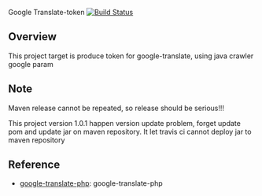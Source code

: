 Google Translate-token [![Build Status](https://travis-ci.org/bluelink8888/translate-token.svg?branch=master)](https://travis-ci.org/bluelink8888/translate-token) 
## Overview
This project target is produce token for google-translate, using java crawler google param

## Note
<p>Maven release cannot be repeated, so release should be serious!!!</p>
<p>This project version 1.0.1 happen version update problem, forget update pom and update jar on maven repository. It let travis ci cannot deploy jar to maven repository </p>


## Reference
* [google-translate-php](https://github.com/Stichoza/google-translate-php ""): google-translate-php